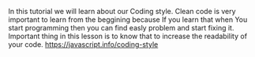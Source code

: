 In this tutorial we will learn  about our Coding style. 
Clean code is very important to learn from the beggining because If you learn that when You start programming then you can find easly problem and start fixing it. 
Important thing in this lesson is to know that to increase the readability of your code.
https://javascript.info/coding-style

